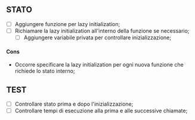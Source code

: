 ## STATO
- [ ] Aggiungere funzione per lazy initialization;
- [ ] Richiamare la lazy initialization all'interno della funzione se necessario;
  - [ ] Aggiungere variabile privata per controllare inizializzazione;

#### Cons
- Occorre specificare la lazy initialization per ogni nuova funzione che richiede lo stato interno;

## TEST
- [ ] Controllare stato prima e dopo l'inizializzazione;
- [ ] Controllare tempi di esecuzione alla prima e alle successive chiamate;
